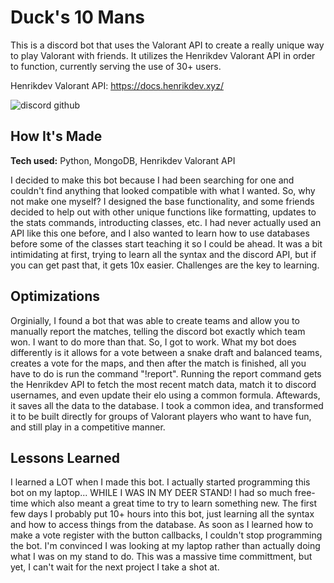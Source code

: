 # Duck's 10 Mans

This is a discord bot that uses the Valorant API to create a really unique way to play Valorant with friends. It utilizes the Henrikdev Valorant API in order to function, currently serving the use of 30+ users.

Henrikdev Valorant API: <https://docs.henrikdev.xyz/>

![discord github](https://github.com/user-attachments/assets/0b7c3215-9f6a-4e75-b359-8440431ef7a2)

## How It's Made

**Tech used:** Python, MongoDB, Henrikdev Valorant API

I decided to make this bot because I had been searching for one and couldn't find anything that looked compatible with what I wanted. So, why not make one myself? I designed the base functionality, and some friends decided to help out with other unique functions like formatting, updates to the stats commands, introducting classes, etc. I had never actually used an API like this one before, and I also wanted to learn how to use databases before some of the classes start teaching it so I could be ahead. It was a bit intimidating at first, trying to learn all the syntax and the discord API, but if you can get past that, it gets 10x easier. Challenges are the key to learning.

## Optimizations

Orginially, I found a bot that was able to create teams and allow you to manually report the matches, telling the discord bot exactly which team won. I want to do more than that. So, I got to work. What my bot does differently is it allows for a vote between a snake draft and balanced teams, creates a vote for the maps, and then after the match is finished, all you have to do is run the command "!report". Running the report command gets the Henrikdev API to fetch the most recent match data, match it to discord usernames, and even update their elo using a common formula. Aftewards, it saves all the data to the database. I took a common idea, and transformed it to be built directly for groups of Valorant players who want to have fun, and still play in a competitive manner.

## Lessons Learned

I learned a LOT when I made this bot. I actually started programming this bot on my laptop... WHILE I WAS IN MY DEER STAND! I had so much free-time which also meant a great time to try to learn something new. The first few days I probably put 10+ hours into this bot, just learning all the syntax and how to access things from the database. As soon as I learned how to make a vote register with the button callbacks, I couldn't stop programming the bot. I'm convinced I was looking at my laptop rather than actually doing what I was on my stand to do. This was a massive time committment, but yet, I can't wait for the next project I take a shot at.
